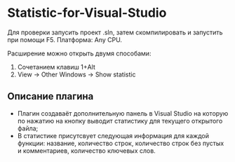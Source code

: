 # Statistic-for-Visual-Studio
Для проверки запусить проект .sln, затем скомпилировать и запустить при помощи F5. Платформа: Any CPU.

Расширение можно открыть двумя способами:
1) Сочетанием клавиш 1+Alt
2) View -> Other Windows -> Show statistic

## Описание плагина
- Плагин создаваёт дополнительную панель в Visual Studio на которую по нажатию на кнопку выводит статистику для текущего открытого файла;
- В статистике присутсвует следующая информация для каждой функции: название, количество строк, количество строк без пустых и комментариев, количество ключевых слов.
